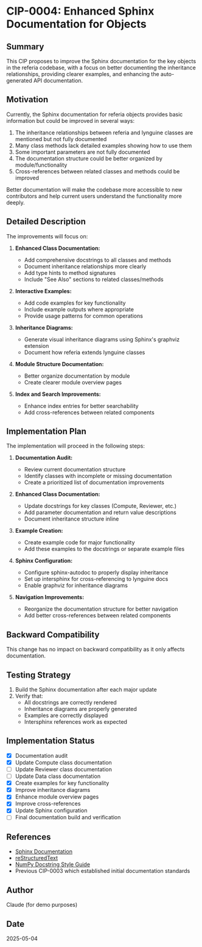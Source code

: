 # CIP-0004: Enhanced Sphinx Documentation for Objects

## Summary
This CIP proposes to improve the Sphinx documentation for the key objects in the referia codebase, with a focus on better documenting the inheritance relationships, providing clearer examples, and enhancing the auto-generated API documentation.

## Motivation
Currently, the Sphinx documentation for referia objects provides basic information but could be improved in several ways:

1. The inheritance relationships between referia and lynguine classes are mentioned but not fully documented
2. Many class methods lack detailed examples showing how to use them
3. Some important parameters are not fully documented
4. The documentation structure could be better organized by module/functionality
5. Cross-references between related classes and methods could be improved

Better documentation will make the codebase more accessible to new contributors and help current users understand the functionality more deeply.

## Detailed Description
The improvements will focus on:

1. **Enhanced Class Documentation:**
   - Add comprehensive docstrings to all classes and methods
   - Document inheritance relationships more clearly
   - Add type hints to method signatures
   - Include "See Also" sections to related classes/methods

2. **Interactive Examples:**
   - Add code examples for key functionality
   - Include example outputs where appropriate
   - Provide usage patterns for common operations

3. **Inheritance Diagrams:**
   - Generate visual inheritance diagrams using Sphinx's graphviz extension
   - Document how referia extends lynguine classes

4. **Module Structure Documentation:**
   - Better organize documentation by module
   - Create clearer module overview pages

5. **Index and Search Improvements:**
   - Enhance index entries for better searchability
   - Add cross-references between related components

## Implementation Plan
The implementation will proceed in the following steps:

1. **Documentation Audit:**
   - Review current documentation structure
   - Identify classes with incomplete or missing documentation
   - Create a prioritized list of documentation improvements

2. **Enhanced Class Documentation:**
   - Update docstrings for key classes (Compute, Reviewer, etc.)
   - Add parameter documentation and return value descriptions
   - Document inheritance structure inline

3. **Example Creation:**
   - Create example code for major functionality
   - Add these examples to the docstrings or separate example files

4. **Sphinx Configuration:**
   - Configure sphinx-autodoc to properly display inheritance
   - Set up intersphinx for cross-referencing to lynguine docs
   - Enable graphviz for inheritance diagrams

5. **Navigation Improvements:**
   - Reorganize the documentation structure for better navigation
   - Add better cross-references between related components

## Backward Compatibility
This change has no impact on backward compatibility as it only affects documentation.

## Testing Strategy
1. Build the Sphinx documentation after each major update
2. Verify that:
   - All docstrings are correctly rendered
   - Inheritance diagrams are properly generated
   - Examples are correctly displayed
   - Intersphinx references work as expected

## Implementation Status
- [x] Documentation audit
- [x] Update Compute class documentation
- [ ] Update Reviewer class documentation
- [ ] Update Data class documentation
- [x] Create examples for key functionality
- [x] Improve inheritance diagrams
- [x] Enhance module overview pages
- [x] Improve cross-references
- [x] Update Sphinx configuration
- [ ] Final documentation build and verification

## References
- [Sphinx Documentation](https://www.sphinx-doc.org/)
- [reStructuredText](https://docutils.sourceforge.io/rst.html)
- [NumPy Docstring Style Guide](https://numpydoc.readthedocs.io/en/latest/format.html)
- Previous CIP-0003 which established initial documentation standards

## Author
Claude (for demo purposes)

## Date
2025-05-04 